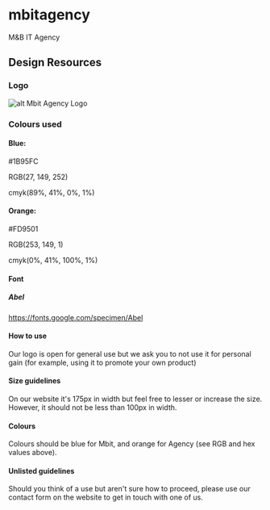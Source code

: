 # mbitagency
M&amp;B IT Agency

## Design Resources

### Logo
![alt Mbit Agency Logo](https://github.com/bartekzz/mbitagency/blob/master/startbootstrap-agency-4-dev/img/logos/Mbit_v4.png)

### Colours used

#### Blue:

#1B95FC

RGB(27, 149, 252)

cmyk(89%, 41%, 0%, 1%)


#### Orange:

#FD9501

RGB(253, 149, 1)

cmyk(0%, 41%, 100%, 1%)

#### Font

##### Abel

https://fonts.google.com/specimen/Abel

#### How to use

Our logo is open for general use but we ask you to not use it for personal gain (for example, using it to promote your own product)

#### Size guidelines

On our website it's 175px in width but feel free to lesser or increase the size. However, it should not be less than 100px in width.

#### Colours

Colours should be blue for Mbit, and orange for Agency (see RGB and hex values above).

#### Unlisted guidelines

Should you think of a use but aren't sure how to proceed, please use our contact form on the website to get in touch with one of us.

